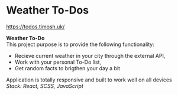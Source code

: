# Weather To-Dos
https://todos.timosh.uk/

<b>Weather To-Do</b> <br>
This project purpose is to provide the following functionality:

- Recieve current weather in your city through the external API,
- Work with your personal To-Do list,
- Get random facts to brigthen your day a bit

Application is totally responsive and built to work well on all devices <br>
*Stack: React, SCSS, JavaScript*

